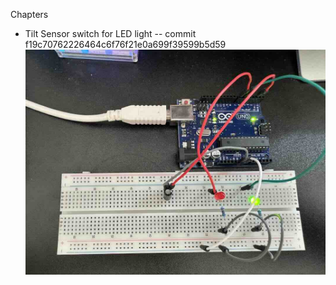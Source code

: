 Chapters

* Tilt Sensor switch for LED light -- commit f19c70762226464c6f76f21e0a699f39599b5d59 ![ref](/images/12.jpg)

